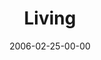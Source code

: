 ---
layout: message
category: message
series: "Full Contact Life"
title: "Living"
date: 2006-02-25-00-00
message_id: 80
audio: "http://s3.amazonaws.com/crossroads-media/messages/audio/Full_Contact_Life_08_02-26-06_Living.mp3"
audio-duration: ":"
explicit: false
---